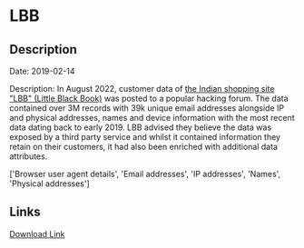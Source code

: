 # LBB

## Description

Date: 2019-02-14

Description:
In August 2022, customer data of <a href="https://lbb.in/" target="_blank" rel="noopener">the Indian shopping site &quot;LBB&quot; (Little Black Book)</a> was posted to a popular hacking forum. The data contained over 3M records with 39k unique email addresses alongside IP and physical addresses, names and device information with the most recent data dating back to early 2019. LBB advised they believe the data was exposed by a third party service and whilst it contained information they retain on their customers, it had also been enriched with additional data attributes.


['Browser user agent details', 'Email addresses', 'IP addresses', 'Names', 'Physical addresses']

## Links

[Download Link](https://link-to.net/1229997/14.645989525715052/dynamic/?r=aHR0cHM6Ly93d3cubWVkaWFmaXJlLmNvbS92aWV3L3V1SmZxalJWend4S3liUy9sYmIuaW4vZmlsZQ==)